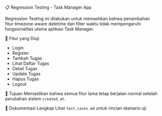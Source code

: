 📋 Regression Testing - Task Manager App

Regression Testing ini dilakukan untuk memastikan bahwa penambahan fitur timezone-aware datetime dan filter waktu tidak mempengaruhi fungsionalitas utama aplikasi Task Manager.

📌 Fitur yang Diuji
- Login
- Register
- Tambah Tugas
- Lihat Daftar Tugas
- Detail Tugas
- Update Tugas
- Hapus Tugas
- Logout

🧪 Tujuan
Memastikan bahwa semua fitur lama tetap berjalan normal setelah perubahan sistem `created_at`.

📎 Dokumentasi Lengkap
Lihat `test_cases.md` untuk rincian skenario uji.

